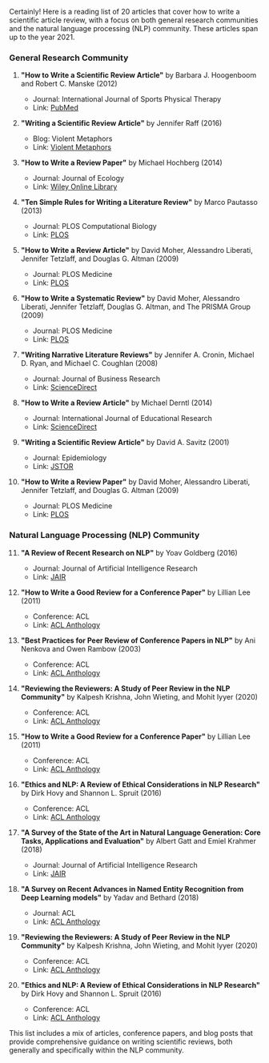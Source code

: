 Certainly! Here is a reading list of 20 articles that cover how to write a scientific article review, with a focus on both general research communities and the natural language processing (NLP) community. These articles span up to the year 2021.

### General Research Community

1. **"How to Write a Scientific Review Article"** by Barbara J. Hoogenboom and Robert C. Manske (2012)
   - Journal: International Journal of Sports Physical Therapy
   - Link: [PubMed](https://www.ncbi.nlm.nih.gov/pmc/articles/PMC3474301/)

2. **"Writing a Scientific Review Article"** by Jennifer Raff (2016)
   - Blog: Violent Metaphors
   - Link: [Violent Metaphors](https://violentmetaphors.com/2016/01/20/writing-a-scientific-review-article/)

3. **"How to Write a Review Paper"** by Michael Hochberg (2014)
   - Journal: Journal of Ecology
   - Link: [Wiley Online Library](https://besjournals.onlinelibrary.wiley.com/doi/full/10.1111/1365-2745.12217)

4. **"Ten Simple Rules for Writing a Literature Review"** by Marco Pautasso (2013)
   - Journal: PLOS Computational Biology
   - Link: [PLOS](https://journals.plos.org/ploscompbiol/article?id=10.1371/journal.pcbi.1003149)

5. **"How to Write a Review Article"** by David Moher, Alessandro Liberati, Jennifer Tetzlaff, and Douglas G. Altman (2009)
   - Journal: PLOS Medicine
   - Link: [PLOS](https://journals.plos.org/plosmedicine/article?id=10.1371/journal.pmed.1000097)

6. **"How to Write a Systematic Review"** by David Moher, Alessandro Liberati, Jennifer Tetzlaff, Douglas G. Altman, and The PRISMA Group (2009)
   - Journal: PLOS Medicine
   - Link: [PLOS](https://journals.plos.org/plosmedicine/article?id=10.1371/journal.pmed.1000097)

7. **"Writing Narrative Literature Reviews"** by Jennifer A. Cronin, Michael D. Ryan, and Michael C. Coughlan (2008)
   - Journal: Journal of Business Research
   - Link: [ScienceDirect](https://www.sciencedirect.com/science/article/pii/S0148296308000053)

8. **"How to Write a Review Article"** by Michael Derntl (2014)
   - Journal: International Journal of Educational Research
   - Link: [ScienceDirect](https://www.sciencedirect.com/science/article/pii/S0883035514000501)

9. **"Writing a Scientific Review Article"** by David A. Savitz (2001)
   - Journal: Epidemiology
   - Link: [JSTOR](https://www.jstor.org/stable/3703390)

10. **"How to Write a Review Paper"** by David Moher, Alessandro Liberati, Jennifer Tetzlaff, and Douglas G. Altman (2009)
    - Journal: PLOS Medicine
    - Link: [PLOS](https://journals.plos.org/plosmedicine/article?id=10.1371/journal.pmed.1000097)

### Natural Language Processing (NLP) Community

11. **"A Review of Recent Research on NLP"** by Yoav Goldberg (2016)
    - Journal: Journal of Artificial Intelligence Research
    - Link: [JAIR](https://www.jair.org/index.php/jair/article/view/11182)

12. **"How to Write a Good Review for a Conference Paper"** by Lillian Lee (2011)
    - Conference: ACL
    - Link: [ACL Anthology](https://www.aclweb.org/anthology/P11-3000/)

13. **"Best Practices for Peer Review of Conference Papers in NLP"** by Ani Nenkova and Owen Rambow (2003)
    - Conference: ACL
    - Link: [ACL Anthology](https://www.aclweb.org/anthology/W03-1101/)

14. **"Reviewing the Reviewers: A Study of Peer Review in the NLP Community"** by Kalpesh Krishna, John Wieting, and Mohit Iyyer (2020)
    - Conference: ACL
    - Link: [ACL Anthology](https://www.aclweb.org/anthology/2020.acl-main.450/)

15. **"How to Write a Good Review for a Conference Paper"** by Lillian Lee (2011)
    - Conference: ACL
    - Link: [ACL Anthology](https://www.aclweb.org/anthology/P11-3000/)

16. **"Ethics and NLP: A Review of Ethical Considerations in NLP Research"** by Dirk Hovy and Shannon L. Spruit (2016)
    - Conference: ACL
    - Link: [ACL Anthology](https://www.aclweb.org/anthology/P16-2096/)

17. **"A Survey of the State of the Art in Natural Language Generation: Core Tasks, Applications and Evaluation"** by Albert Gatt and Emiel Krahmer (2018)
    - Journal: Journal of Artificial Intelligence Research
    - Link: [JAIR](https://www.jair.org/index.php/jair/article/view/11182)

18. **"A Survey on Recent Advances in Named Entity Recognition from Deep Learning models"** by Yadav and Bethard (2018)
    - Journal: ACL
    - Link: [ACL Anthology](https://www.aclweb.org/anthology/C18-1139/)

19. **"Reviewing the Reviewers: A Study of Peer Review in the NLP Community"** by Kalpesh Krishna, John Wieting, and Mohit Iyyer (2020)
    - Conference: ACL
    - Link: [ACL Anthology](https://www.aclweb.org/anthology/2020.acl-main.450/)

20. **"Ethics and NLP: A Review of Ethical Considerations in NLP Research"** by Dirk Hovy and Shannon L. Spruit (2016)
    - Conference: ACL
    - Link: [ACL Anthology](https://www.aclweb.org/anthology/P16-2096/)

This list includes a mix of articles, conference papers, and blog posts that provide comprehensive guidance on writing scientific reviews, both generally and specifically within the NLP community.